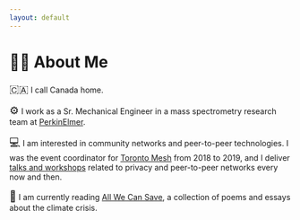 ```yaml
---
layout: default
---
```


# 👨‍💻 About Me

<span style="font-size: 1.2rem">🇨🇦</span>  I call Canada home. 

<span style="font-size: 1.2rem">⚙</span>  I work as a Sr. Mechanical Engineer in a mass spectrometry research team at [PerkinElmer](https://www.perkinelmer.com). 

<span style="font-size: 1.2rem">💻</span>  I am interested in community networks and peer-to-peer technologies. I was the event coordinator for [Toronto Mesh](https://tomesh.net/) from 2018 to 2019, and I deliver [talks and workshops](speaking) related to privacy and peer-to-peer networks every now and then.

<span style="font-size: 1.2rem">📖</span>  I am currently reading [All We Can Save](https://www.allwecansave.earth/), a collection of poems and essays about the climate crisis.

<div class="contact-options">
<a href="mailto:dante.a.sanchez@gmail.com"><i class="fa fa-envelope fa-2x"></i></a>
<a href="https://www.linkedin.com/in/dante-sanchez-65465717"><i class="fa fa-linkedin fa-2x"></i></a>
<a href="http://github.com/dasanchez"><i class="fa fa-github fa-2x"></i></a>
<a href="http://twitter.com/dasanc_"><i class="fa fa-twitter fa-2x"></i></a>
</div>
